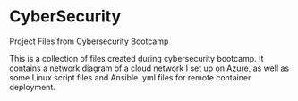 # CyberSecurity
Project Files from Cybersecurity Bootcamp

This is a collection of files created during cybersecurity bootcamp.  It contains a network diagram of a cloud network I set up on Azure, as well as some Linux script files and Ansible .yml files for remote container deployment.
